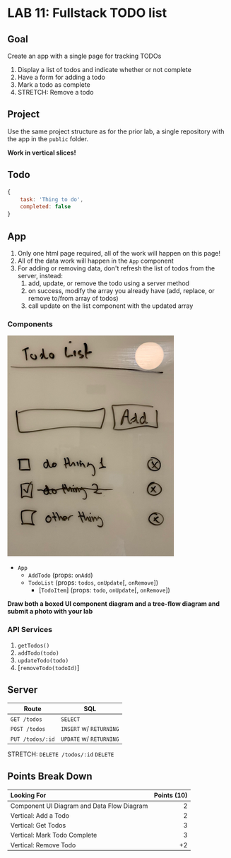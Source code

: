LAB 11: Fullstack TODO list
===

## Goal

Create an app with a single page for tracking TODOs

1. Display a list of todos and indicate whether or not complete
1. Have a form for adding a todo
1. Mark a todo as complete
1. STRETCH: Remove a todo

## Project

Use the same project structure as for the prior lab, a single repository with the app in the `public` folder.

**Work in vertical slices!**

## Todo

```js
{
    task: 'Thing to do',
    completed: false
}
```

## App


1. Only one html page required, all of the work will happen on this page!
1. All of the data work will happen in the `App` component
1. For adding or removing data, don't refresh the list of todos from the server, instead:
    1. add, update, or remove the todo using a server method
    1. on success, modify the array you already have (add, replace, or remove to/from array of todos)
    1. call update on the list component with the updated array

### Components

![todo example](todo.png)

- `App`
    - `AddTodo` (props: `onAdd`)
    - `TodoList` (props: `todos`, `onUpdate`[, `onRemove`])
        - [`TodoItem`] (props: `todo`, `onUpdate`[, `onRemove`])
    
**Draw both a boxed UI component diagram and a tree-flow diagram and submit a photo with your lab**

### API Services

1. `getTodos()`
1. `addTodo(todo)`
1. `updateTodo(todo)`
1. [`removeTodo(todoId)`]

## Server 

Route | SQL
---|---
`GET /todos` | `SELECT`
`POST /todos` | `INSERT` w/ `RETURNING`
`PUT /todos/:id` | `UPDATE` w/ `RETURNING`
STRETCH: `DELETE /todos/:id` `DELETE`

## Points Break Down

Looking For | Points (10)
:--|--:
Component UI Diagram and Data Flow Diagram | 2
Vertical: Add a Todo | 2
Vertical: Get Todos | 3
Vertical: Mark Todo Complete | 3
Vertical: Remove Todo | +2
